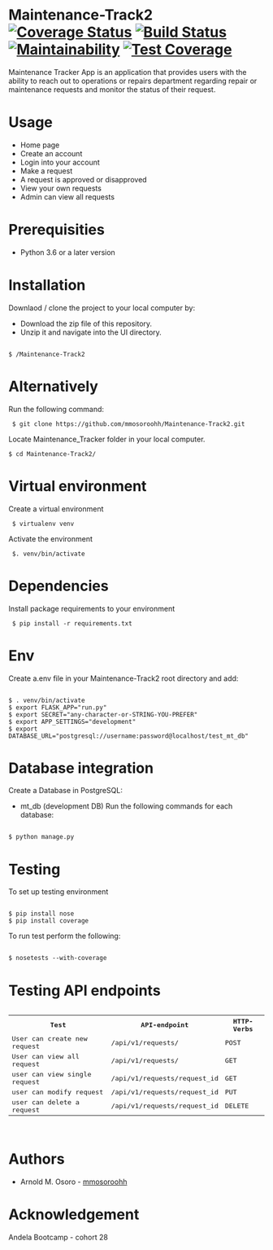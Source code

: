 # Maintenance-Track2  [![Coverage Status](https://coveralls.io/repos/github/mmosoroohh/Maintenance-Track2/badge.svg?branch=ft-endpoints-for-API)](https://coveralls.io/github/mmosoroohh/Maintenance-Track2?branch=ft-endpoints-API) [![Build Status](https://travis-ci.org/mmosoroohh/Maintenance-Track2.svg?branch=ft-endpints-for-API)](https://travis-ci.org/mmosoroohh/Maintenance-Track2) [![Maintainability](https://api.codeclimate.com/v1/badges/a99a88d28ad37a79dbf6/maintainability)](https://codeclimate.com/github/codeclimate/codeclimate/maintainability)  [![Test Coverage](https://api.codeclimate.com/v1/badges/a99a88d28ad37a79dbf6/test_coverage)](https://codeclimate.com/github/codeclimate/codeclimate/test_coverage)
Maintenance Tracker App is an application that provides users with the ability to reach out to operations or repairs department regarding repair or maintenance requests and monitor the status of their request.

# Usage
- Home page
- Create an account 
- Login into your account
- Make a request
- A request is approved or disapproved
- View your own requests
- Admin can view all requests

# Prerequisities
- Python 3.6 or a later version

# Installation
Downlaod / clone the project to your local computer by:
- Download the zip file of this repository.
- Unzip it and navigate into the UI directory.
<pre><code>
$ /Maintenance-Track2
</code></pre>
  

# Alternatively
Run the following command:
<pre><code> $ git clone https://github.com/mmosoroohh/Maintenance-Track2.git </code></pre>
Locate Maintenance_Tracker folder in your local computer.
<pre><code>$ cd Maintenance-Track2/ </code></pre>

# Virtual environment
Create a virtual environment
<pre><code> $ virtualenv venv </code></pre>
Activate the environment
<pre><code> $. venv/bin/activate </code></pre>

# Dependencies
Install package requirements to your environment
<pre><code> $ pip install -r requirements.txt </code></pre>

# Env
Create a.env file in your Maintenance-Track2 root directory and add:
<pre><code>
$ . venv/bin/activate
$ export FLASK_APP="run.py"
$ export SECRET="any-character-or-STRING-YOU-PREFER"
$ export APP_SETTINGS="development"
$ export DATABASE_URL="postgresql://username:password@localhost/test_mt_db"
</code></pre>

# Database integration
Create a Database in PostgreSQL:
- mt_db (development DB)
Run the following commands for each database:
<pre><code>
$ python manage.py
</code></pre>

# Testing
To set up testing environment
<pre><code>
$ pip install nose
$ pip install coverage
</code></pre>
To run test perform the following:
<pre><code>
$ nosetests --with-coverage
</code></pre>
# Testing API endpoints
<pre>
<table>
<tr><th>Test</th>
<th>API-endpoint</th>
<th>HTTP-Verbs</th>
</tr>
<tr>
<td>User can create new request</td>
<td>/api/v1/requests/</td>
<td>POST</td>
</tr>
<tr>
<td>User can view all request</td>
<td>/api/v1/requests/</td>
<td>GET</td>
</tr>
<tr>
<td>user can view single request</td>
<td>/api/v1/requests/request_id</td>
<td>GET</td>
</tr>
<tr>
<td>user can modify request</td>
<td>/api/v1/requests/request_id</td>
<td>PUT</td>
</tr>
<tr>
<td>user can delete a request</td>
<td>/api/v1/requests/request_id</td>
<td>DELETE</td>
</tr>
</tr>
</table>
</pre>

# Authors
- Arnold M. Osoro - [mmosoroohh](https://github.com/mmosoroohh)

# Acknowledgement
Andela Bootcamp - cohort 28
